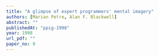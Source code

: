 ```yaml
---
title: "A glimpse of expert programmers' mental imagery"
authors: [Marian Petre, Alan F. Blackwell]
abstract: ""
publishedAt: "ppig-1998"
year: 1998
url_pdf: ""
paper_no: 9
---
```

